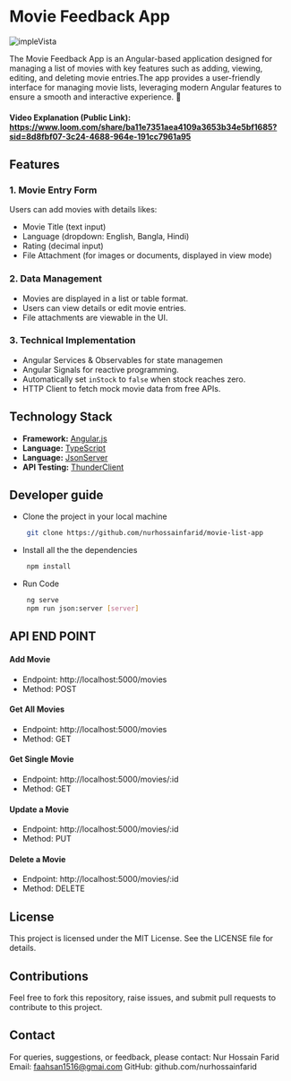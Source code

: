 # Movie Feedback App

![impleVista](https://res.cloudinary.com/duoa4oiur/image/upload/v1739376723/movieList_ftl98s.png)

The Movie Feedback App is an Angular-based application designed for managing a list of movies with key features such as adding, viewing, editing, and deleting movie entries.The app provides a user-friendly interface for managing movie lists, leveraging modern Angular features to ensure a smooth and interactive experience. 🚀

#### Video Explanation (Public Link): https://www.loom.com/share/ba11e7351aea4109a3653b34e5bf1685?sid=8d8fbf07-3c24-4688-964e-191cc7961a95

## **Features**

### **1. Movie Entry Form**

Users can add movies with details likes:

- Movie Title (text input)
- Language (dropdown: English, Bangla, Hindi)
- Rating (decimal input)
- File Attachment (for images or documents, displayed in view mode)

### **2. Data Management**

- Movies are displayed in a list or table format.
- Users can view details or edit movie entries.
- File attachments are viewable in the UI.

### **3. Technical Implementation**

- Angular Services & Observables for state managemen
- Angular Signals for reactive programming.
- Automatically set `inStock` to `false` when stock reaches zero.
- HTTP Client to fetch mock movie data from free APIs.

## **Technology Stack**

- **Framework:** [Angular.js](https://angular.dev/tools/cli)
- **Language:** [TypeScript](https://www.typescriptlang.org/)
- **Language:** [JsonServer](https://www.npmjs.com/package/json-server)
- **API Testing:** [ThunderClient](https://marketplace.visualstudio.com/items?itemName=rangav.vscode-thunder-client)

## **Developer guide**

- Clone the project in your local machine
  ```bash
   git clone https://github.com/nurhossainfarid/movie-list-app
  ```
- Install all the the dependencies
  ```bash
   npm install
  ```
- Run Code
  ```bash
   ng serve
   npm run json:server [server]
  ```

## **API END POINT**

#### **Add Movie**

- Endpoint: http://localhost:5000/movies
- Method: POST

#### **Get All Movies**

- Endpoint: http://localhost:5000/movies
- Method: GET

#### **Get Single Movie**

- Endpoint: http://localhost:5000/movies/:id
- Method: GET

#### **Update a Movie**

- Endpoint: http://localhost:5000/movies/:id
- Method: PUT

#### **Delete a Movie**

- Endpoint: http://localhost:5000/movies/:id
- Method: DELETE

## License

This project is licensed under the MIT License. See the LICENSE file for details.

## Contributions

Feel free to fork this repository, raise issues, and submit pull requests to contribute to this project.

## Contact

For queries, suggestions, or feedback, please contact:
Nur Hossain Farid
Email: faahsan1516@gmai.com
GitHub: github.com/nurhossainfarid
